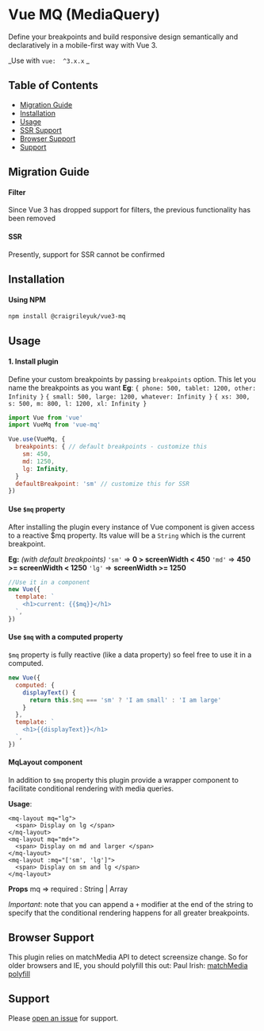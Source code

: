 # Vue MQ (MediaQuery)
Define your breakpoints and build responsive design semantically and declaratively in a mobile-first way with Vue 3.

_Use with `vue:  ^3.x.x`
_


## Table of Contents

- [Migration Guide](#migration-guide)
- [Installation](#installation)
- [Usage](#usage)
- [SSR Support](#ssr-support)
- [Browser Support](#browser-support)
- [Support](#support)

## Migration Guide

#### Filter
Since Vue 3 has dropped support for filters, the previous functionality has been removed 
#### SSR
Presently, support for SSR cannot be confirmed


## Installation

#### Using NPM

```sh
npm install @craigrileyuk/vue3-mq
```

## Usage

#### 1. Install plugin
Define your custom breakpoints by passing `breakpoints` option. This let you name the breakpoints as you want
**Eg**:
`{ phone: 500, tablet: 1200, other: Infinity }`
`{ small: 500, large: 1200, whatever: Infinity }`
`{ xs: 300, s: 500, m: 800, l: 1200, xl: Infinity }`
```js
import Vue from 'vue'
import VueMq from 'vue-mq'

Vue.use(VueMq, {
  breakpoints: { // default breakpoints - customize this
    sm: 450,
    md: 1250,
    lg: Infinity,
  }
  defaultBreakpoint: 'sm' // customize this for SSR
})
```
#### Use `$mq` property
After installing the plugin every instance of Vue component is given access to a reactive $mq property. Its value will be a `String` which is the current breakpoint.

**Eg:** _(with default breakpoints)_
`'sm'` => **0 > screenWidth < 450**
`'md'` => **450 >= screenWidth < 1250**
`'lg'` => **screenWidth >= 1250**

```js
//Use it in a component
new Vue({
  template: `
    <h1>current: {{$mq}}</h1>
  `,
})
```

#### Use `$mq` with a computed property
`$mq` property is fully reactive (like a data property) so feel free to use it in a computed.

```js
new Vue({
  computed: {
    displayText() {
      return this.$mq === 'sm' ? 'I am small' : 'I am large'
    }
  },
  template: `
    <h1>{{displayText}}</h1>
  `,
})
```

#### MqLayout component
In addition to `$mq` property this plugin provide a wrapper component to facilitate conditional rendering with media queries.

**Usage**:
```
<mq-layout mq="lg">
  <span> Display on lg </span>
</mq-layout>
<mq-layout mq="md+">
  <span> Display on md and larger </span>
</mq-layout>
<mq-layout :mq="['sm', 'lg']">
  <span> Display on sm and lg </span>
</mq-layout>
```
**Props**
mq => required : String | Array

*Important*: note that you can append a `+` modifier at the end of the string to specify that the conditional rendering happens for all greater breakpoints.

## Browser Support
This plugin relies on matchMedia API to detect screensize change. So for older browsers and IE, you should polyfill this out:
Paul Irish: [matchMedia polyfill](https://github.com/paulirish/matchMedia.js)

## Support

Please [open an issue](https://github.com/craigrileyuk/vue3-mq/issues/new) for support.
